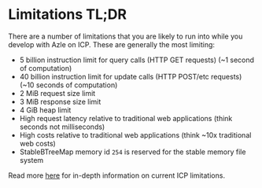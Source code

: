 # Limitations TL;DR

There are a number of limitations that you are likely to run into while you develop with Azle on ICP. These are generally the most limiting:

- 5 billion instruction limit for query calls (HTTP GET requests) (~1 second of computation)
- 40 billion instruction limit for update calls (HTTP POST/etc requests) (~10 seconds of computation)
- 2 MiB request size limit
- 3 MiB response size limit
- 4 GiB heap limit
- High request latency relative to traditional web applications (think seconds not milliseconds)
- High costs relative to traditional web applications (think ~10x traditional web costs)
- StableBTreeMap memory id `254` is reserved for the stable memory file system

Read more <a href="https://internetcomputer.org/docs/current/developer-docs/smart-contracts/maintain/resource-limits" target="_blank">here</a> for in-depth information on current ICP limitations.

<!-- # Limitations

Keep in mind that this is not an exhaustive collection of the limitations of Azle or <a href="https://internetcomputer.org/" target="_blank">ICP</a>.

Let's discuss some important limitations of Azle and ICP that you are likely to run into. This is chapter is currently a work-in-progress:

-   `/api` can't be used locally
-   instruction limit (5 billion)
-   Message size limit (2 MiB request, 3 MiB response)
-   heap limit (4 GiB)
-   http outcalls request and response size, latency, and expense
-   1_000 update calls per sec
-   30_000 query calls per sec
-   stable memory limit (96 GiB)
-   no chunked http responses
-   Wasm binary limits (~10 MiB code section, ~90 MiB data section) -->
